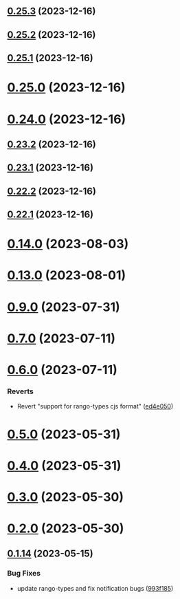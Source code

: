 ## [0.25.3](https://github.com/yeager-eren/rango-client/compare/provider-coin98@0.25.2...provider-coin98@0.25.3) (2023-12-16)



## [0.25.2](https://github.com/yeager-eren/rango-client/compare/provider-coin98@0.25.1...provider-coin98@0.25.2) (2023-12-16)



## [0.25.1](https://github.com/yeager-eren/rango-client/compare/provider-coin98@0.25.0...provider-coin98@0.25.1) (2023-12-16)



# [0.25.0](https://github.com/yeager-eren/rango-client/compare/provider-coin98@0.24.0...provider-coin98@0.25.0) (2023-12-16)



# [0.24.0](https://github.com/yeager-eren/rango-client/compare/provider-coin98@0.23.2...provider-coin98@0.24.0) (2023-12-16)



## [0.23.2](https://github.com/yeager-eren/rango-client/compare/provider-coin98@0.23.1...provider-coin98@0.23.2) (2023-12-16)



## [0.23.1](https://github.com/yeager-eren/rango-client/compare/provider-coin98@0.22.2...provider-coin98@0.23.1) (2023-12-16)



## [0.22.2](https://github.com/yeager-eren/rango-client/compare/provider-coin98@0.22.1-next.68...provider-coin98@0.22.2) (2023-12-16)



## [0.22.1](https://github.com/yeager-eren/rango-client/compare/provider-coin98@0.23.0...provider-coin98@0.22.1) (2023-12-16)



# [0.14.0](https://github.com/rango-exchange/rango-client/compare/provider-coin98@0.13.0...provider-coin98@0.14.0) (2023-08-03)



# [0.13.0](https://github.com/rango-exchange/rango-client/compare/provider-coin98@0.12.0...provider-coin98@0.13.0) (2023-08-01)



# [0.9.0](https://github.com/rango-exchange/rango-client/compare/provider-coin98@0.8.0...provider-coin98@0.9.0) (2023-07-31)



# [0.7.0](https://github.com/rango-exchange/rango-client/compare/provider-coin98@0.6.0...provider-coin98@0.7.0) (2023-07-11)



# [0.6.0](https://github.com/rango-exchange/rango-client/compare/provider-coin98@0.5.0...provider-coin98@0.6.0) (2023-07-11)


### Reverts

* Revert "support for rango-types cjs format" ([ed4e050](https://github.com/rango-exchange/rango-client/commit/ed4e050bfc0dcde7aeffa6b0d73b02080a5721eb))



# [0.5.0](https://github.com/rango-exchange/rango-client/compare/provider-coin98@0.4.0...provider-coin98@0.5.0) (2023-05-31)



# [0.4.0](https://github.com/rango-exchange/rango-client/compare/provider-coin98@0.3.0...provider-coin98@0.4.0) (2023-05-31)



# [0.3.0](https://github.com/rango-exchange/rango-client/compare/provider-coin98@0.2.0...provider-coin98@0.3.0) (2023-05-30)



# [0.2.0](https://github.com/rango-exchange/rango-client/compare/provider-coin98@0.1.15...provider-coin98@0.2.0) (2023-05-30)



## [0.1.14](https://github.com/rango-exchange/rango-client/compare/provider-coin98@0.1.13...provider-coin98@0.1.14) (2023-05-15)


### Bug Fixes

* update rango-types and fix notification bugs ([993f185](https://github.com/rango-exchange/rango-client/commit/993f185e0b8c5e5e15a2c65ba2d85d1f9c8daa90))



